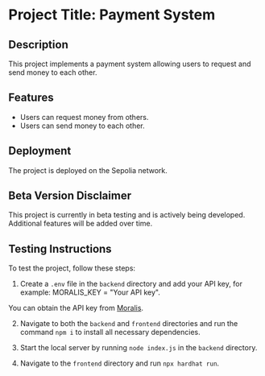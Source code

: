 # Project Title: Payment System

## Description
This project implements a payment system allowing users to request and send money to each other.

## Features
- Users can request money from others.
- Users can send money to each other.

## Deployment
The project is deployed on the Sepolia network.

## Beta Version Disclaimer
This project is currently in beta testing and is actively being developed. Additional features will be added over time.

## Testing Instructions
To test the project, follow these steps:

1. Create a `.env` file in the `backend` directory and add your API key, for example: MORALIS_KEY = "Your API key".

You can obtain the API key from [Moralis](https://moralis.io).

2. Navigate to both the `backend` and `frontend` directories and run the command `npm i` to install all necessary dependencies.

3. Start the local server by running `node index.js` in the `backend` directory.

4. Navigate to the `frontend` directory and run `npx hardhat run`.



